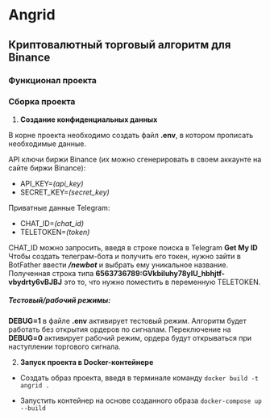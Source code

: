 # Angrid

## Криптовалютный торговый алгоритм для Binance

### Функционал проекта


### Сборка проекта

1. <b>Создание конфиденциальных данных</b>

В корне проекта необходимо создать файл <b>.env</b>, в котором прописать необходимые данные.

API ключи биржи Binance (их можно сгенерировать в своем аккаунте на сайте биржи Binance):
* API_KEY=<em>(api_key)</em>
* SECRET_KEY=<em>(secret_key)</em>

Приватные данные Telegram:
* CHAT_ID=<em>(chat_id)</em>
* TELETOKEN=<em>(token)</em>

CHAT_ID можно запросить, введя в строке поиска в Telegram <b>Get My ID</b>
Чтобы создать телеграм-бота и получить его токен, нужно зайти в BotFather ввести <em><b>/newbot</b></em> и выбрать ему уникальное название. Полученная строка типа <b>6563736789:GVkbiluhy78yIU_hbhjtf-vbydrty6vBJBJ</b> это то, что нужно поместить в переменную TELETOKEN.

##### Тестовый/рабочий режимы:

<b>DEBUG=1</b> в файле <b>.env</b> активирует тестовый режим. Алгоритм будет работать без открытия ордеров по сигналам.
Переключение на <b>DEBUG=0</b> активирует рабочий режим, ордера будут открываться при наступлении торгового сигнала.


2. <b>Запуск проекта в Docker-контейнере</b>

* Создать образ проекта, введя в терминале команду
`docker build -t angrid .`

* Запустить контейнер на основе созданного образа
`docker-compose up --build`